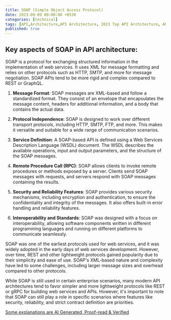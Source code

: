 ```yaml
---
title: SOAP (Simple Object Access Protocol)
date: 2023-09-09 00:00:00 +0530
categories: [technical]
tags: [API,Architecture,API Architecture, 2023 Top API Architecture, API methodologies, REST, Webhooks, Graphql, SOAP, Websocket, gRPC, MQTT, AMQP, what are API Architectures, API Styles, different types of api architectures, quick revision of apis, key aspects of soap architecture, interview preperations]
published: true
---
```


## Key aspects of SOAP in API architecture:

SOAP is a protocol for exchanging structured information in the implementation of web services. It uses XML for message formatting and relies on other protocols such as HTTP, SMTP, and more for message negotiation. SOAP APIs tend to be more rigid and complex compared to REST or GraphQL.


1. **Message Format**:
   SOAP messages are XML-based and follow a standardized format. They consist of an envelope that encapsulates the message content, headers for additional information, and a body that contains the actual data.

2. **Protocol Independence**:
   SOAP is designed to work over different transport protocols, including HTTP, SMTP, FTP, and more. This makes it versatile and suitable for a wide range of communication scenarios.

3. **Service Definition**:
   A SOAP-based API is defined using a Web Services Description Language (WSDL) document. The WSDL describes the available operations, input and output parameters, and the structure of the SOAP messages.

4. **Remote Procedure Call (RPC)**:
   SOAP allows clients to invoke remote procedures or methods exposed by a server. Clients send SOAP messages with requests, and servers respond with SOAP messages containing the results.

5. **Security and Reliability Features**:
   SOAP provides various security mechanisms, including encryption and authentication, to ensure the confidentiality and integrity of the messages. It also offers built-in error handling and reliability features.

6. **Interoperability and Standards**:
   SOAP was designed with a focus on interoperability, allowing software components written in different programming languages and running on different platforms to communicate seamlessly.

SOAP was one of the earliest protocols used for web services, and it was widely adopted in the early days of web services development. However, over time, REST and other lightweight protocols gained popularity due to their simplicity and ease of use. SOAP's XML-based nature and complexity have led to some challenges, including larger message sizes and overhead compared to other protocols.

While SOAP is still used in certain enterprise scenarios, many modern API architectures tend to favor simpler and more lightweight protocols like REST or gRPC for building web services and APIs. However, it's important to note that SOAP can still play a role in specific scenarios where features like security, reliability, and strict contract definition are priorities.

[Some explanations are AI Generated, Proof-read & Verified](#)